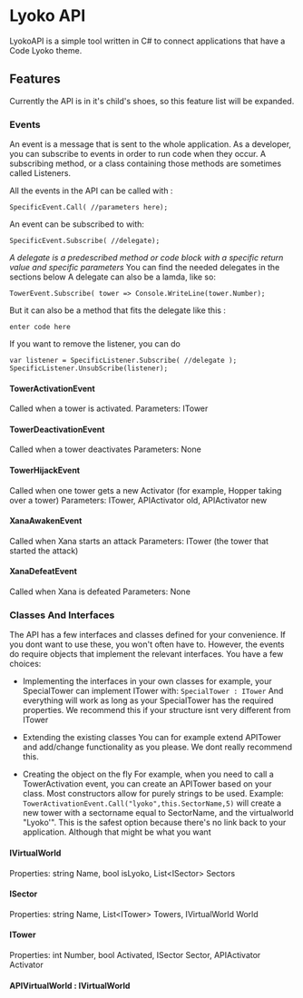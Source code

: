 
# Lyoko API
LyokoAPI is a simple tool written in C# to connect applications that have a Code Lyoko theme.

## Features
Currently the API is in it's child's shoes, so this feature list will be expanded.
### Events
 An event is a message that is sent to the whole application.
 As a developer, you can subscribe to events in order to run code when they occur.
 A subscribing method, or a class containing those methods are sometimes called Listeners.
 
All the events in the API can be called with :

    SpecificEvent.Call( //parameters here);
An event can be subscribed to with: 

    SpecificEvent.Subscribe( //delegate);
    
*A delegate is a predescribed method or code block with a specific return value and specific parameters*
You can find the needed delegates in the sections below
A delegate can also be a lamda, like so:

    TowerEvent.Subscribe( tower => Console.WriteLine(tower.Number);
  But it can also be a method that fits the delegate like this : 
  

    enter code here

If you want to remove the listener, you can do

    var listener = SpecificListener.Subscribe( //delegate );
    SpecificListener.UnsubScribe(listener);

#### TowerActivationEvent
Called when a tower is activated. 
Parameters: ITower
#### TowerDeactivationEvent
Called when a tower deactivates
Parameters: None
#### TowerHijackEvent
Called when one tower gets a new Activator (for example, Hopper taking over a tower)
Parameters: ITower, APIActivator old, APIActivator new
#### XanaAwakenEvent
Called when Xana starts an attack
Parameters: ITower (the tower that started the attack)
#### XanaDefeatEvent
Called when Xana is defeated
Parameters: None

### Classes And Interfaces
The API has a few interfaces and classes defined for your convenience. 
If you dont want to use these, you won't often have to. 
However, the events do require objects that implement the relevant interfaces.
You have a few choices:

 - Implementing the interfaces in your own classes
	  for example, your SpecialTower can implement ITower with:  `SpecialTower : ITower`
	  And everything will work as long as your SpecialTower has the required properties.
	  We recommend this if your structure isnt very different from ITower 
	  
 - Extending the existing classes
	 You can for example extend APITower and add/change functionality
	 as you please. We dont really recommend this.
	 
 - Creating the object on the fly
	For example, when you need to call a TowerActivation event, you can create an APITower based on your class. Most constructors allow for purely strings to be used. 
	Example: `TowerActivationEvent.Call("lyoko",this.SectorName,5)` will create a new tower with a sectorname equal to SectorName, and the virtualworld "Lyoko'".
	This is the safest option because there's no link back to your application. Although that might 		   be what you want

#### IVirtualWorld
Properties:
	string Name, bool isLyoko, List\<ISector> Sectors
#### ISector
Properties:
	string Name, List\<ITower> Towers, IVirtualWorld World
#### ITower
Properties:
	int Number, bool Activated, ISector Sector, APIActivator Activator

#### APIVirtualWorld : IVirtualWorld
	
<!--stackedit_data:
eyJoaXN0b3J5IjpbMTM4MDczMjQzMywtMTY5MTg0MTMzNF19
-->
